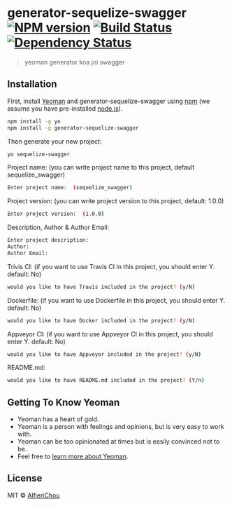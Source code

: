 # generator-sequelize-swagger [![NPM version][npm-image]][npm-url] [![Build Status][travis-image]][travis-url] [![Dependency Status][daviddm-image]][daviddm-url]
> yeoman generator koa joi swagger 

## Installation

First, install [Yeoman](http://yeoman.io) and generator-sequelize-swagger using [npm](https://www.npmjs.com/) (we assume you have pre-installed [node.js](https://nodejs.org/)).

```bash
npm install -g yo
npm install -g generator-sequelize-swagger
```

Then generate your new project:

```bash
yo sequelize-swagger
```

Project name: (you can write project name to this project, default sequelize_swagger)

```bash
Enter project name:  (sequelize_swagger)
```

Project version: (you can write project version to this project, default: 1.0.0)

```bash
Enter project version:  (1.0.0)
```

Description, Author & Author Email:

```bash
Enter project description:
Author:
Author Email:
```

Trivis CI: (if you want to use Travis CI in this project, you should enter Y. default: No)

```bash
would you like to have Travis included in the project? (y/N)
```

Dockerfile: (if you want to use Dockerfile in this project, you should enter Y. default: No)

```bash
would you like to have Docker included in the project? (y/N)
```

Appveyor CI: (if you want to use Appveyor CI in this project, you should enter Y. default: No)

```bash
would you like to have Appveyor included in the project? (y/N)
```

README.md:

```bash
would you like to have README.md included in the project? (Y/n)
```

## Getting To Know Yeoman

 * Yeoman has a heart of gold.
 * Yeoman is a person with feelings and opinions, but is very easy to work with.
 * Yeoman can be too opinionated at times but is easily convinced not to be.
 * Feel free to [learn more about Yeoman](http://yeoman.io/).

## License

MIT © [AlfieriChou](https://github.com/AlfieriChou)


[npm-image]: https://badge.fury.io/js/generator-sequelize-swagger.svg
[npm-url]: https://npmjs.org/package/generator-sequelize-swagger
[travis-image]: https://travis-ci.org/Alfieri-Jun-teams/generator-sequelize-swagger.svg?branch=master
[travis-url]: https://travis-ci.org/Alfieri-Jun-teams/generator-sequelize-swagger
[daviddm-image]: https://david-dm.org/Alfieri-Jun-teams/generator-sequelize-swagger.svg?theme=shields.io
[daviddm-url]: https://david-dm.org/Alfieri-Jun-teams/generator-sequelize-swagger
